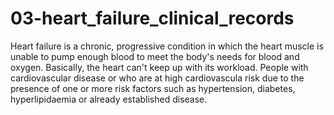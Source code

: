 # 03-heart_failure_clinical_records
Heart failure is a chronic, progressive condition in which the heart muscle is unable to  pump enough blood to meet the body's needs for blood and oxygen.  Basically, the heart can't keep up with its workload. People with cardiovascular disease or who are at high cardiovascula risk due to the presence of one or more risk factors such as hypertension, diabetes, hyperlipidaemia or already established disease.

